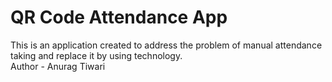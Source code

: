 # QR Code Attendance App
This is an application created to address the problem of manual attendance taking and replace it by using technology.
<br>
Author - Anurag Tiwari
